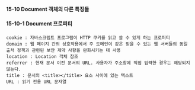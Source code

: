 #### 15-10 Document 객체의 다른 특징들

#### 15-10-1 Document 프로퍼티

```
cookie : 자바스크립트 프로그램이 HTTP 쿠키를 읽고 쓸 수 있게 하는 프로퍼티
domain : 웹 페이지 간의 상호작용에서 주 도메인이 같은 믿을 수 있는 웹 서버들의 동일 출처 정책과 관련된 보안 제약 사항을 완화시키는 데 사용
location : Location 객체 참조
referrer : 현재 문서 이전 문서의 URL. 사용자가 주소창에 직접 입력한 경우는 해당되지 않는다.
title : 문서의 <title></title> 요소 사이에 있는 텍스트
URL : 읽기 전용 URL 문자열
```
